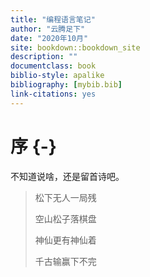 ```yaml
---
title: "编程语言笔记"
author: "云腾足下"
date: "2020年10月"
site: bookdown::bookdown_site
description: ""
documentclass: book
biblio-style: apalike
bibliography: [mybib.bib]
link-citations: yes
---
```




# 序 {-}

不知道说啥，还是留首诗吧。

>松下无人一局残
>
>空山松子落棋盘
>
>神仙更有神仙着
>
>千古输赢下不完






